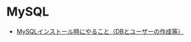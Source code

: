
# MySQL

* [MySQLインストール時にやること（DBとユーザーの作成等）](https://qiita.com/daichi87gi/items/f9dac6cd8acc3ad4330d )

